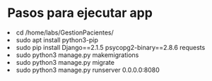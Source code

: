 <h1>Pasos para ejecutar app</h1>
<li>cd /home/labs/GestionPacientes/</li>
<li>sudo apt install python3-pip</li>
<li>sudo pip install Django==2.1.5 psycopg2-binary==2.8.6 requests</li>
<li>sudo python3 manage.py makemigrations</li>
<li>sudo python3 manage.py migrate</li>
<li>sudo python3 manage.py runserver 0.0.0.0:8080</li>
